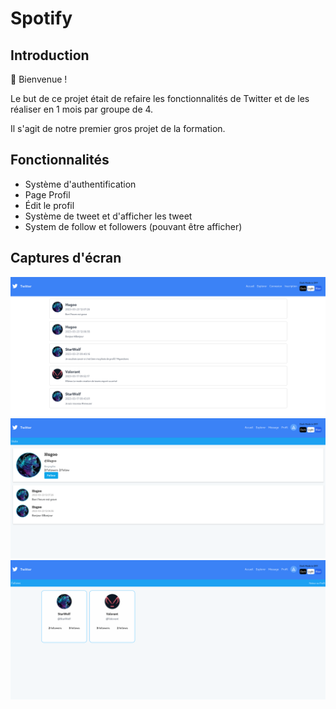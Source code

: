 # Spotify

## Introduction

👋 Bienvenue !

Le but de ce projet était de refaire les fonctionnalités de Twitter et de les réaliser en 1 mois par groupe de 4.

Il s'agit de notre premier gros projet de la formation.

## Fonctionnalités

- Système d'authentification
- Page Profil
- Édit le profil 
- Système de tweet et d'afficher les tweet
- System de follow et followers (pouvant être afficher)

## Captures d'écran

![Capture d'écran](readmefile/capture1.png)
![Capture d'écran](readmefile/capture2.png)
![Capture d'écran](readmefile/capture3.png)
